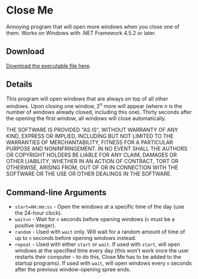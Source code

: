 # Close Me

Annoying program that will open more windows when you close one of them.  Works on Windows with .NET Framework 4.5.2 or later.

## Download

[Download the executable file here](https://btzy.github.io/close-me/CloseMe.exe).

## Details

This program will open windows that are always on top of all other windows.  Upon closing one window, 2<sup>*n*</sup> more will appear (where *n* is the number of windows already closed, including this one).  Thirty seconds after the opening the first window, all windows will close automatically.

THE SOFTWARE IS PROVIDED "AS IS", WITHOUT WARRANTY OF ANY KIND, EXPRESS OR IMPLIED, INCLUDING BUT NOT LIMITED TO THE WARRANTIES OF MERCHANTABILITY, FITNESS FOR A PARTICULAR PURPOSE AND NONINFRINGEMENT. IN NO EVENT SHALL THE AUTHORS OR COPYRIGHT HOLDERS BE LIABLE FOR ANY CLAIM, DAMAGES OR OTHER LIABILITY, WHETHER IN AN ACTION OF CONTRACT, TORT OR OTHERWISE, ARISING FROM, OUT OF OR IN CONNECTION WITH THE SOFTWARE OR THE USE OR OTHER DEALINGS IN THE SOFTWARE.

## Command-line Arguments

 * `start=HH:mm:ss` - Open the windows at a specific time of the day (use the 24-hour clock).
 * `wait=n` - Wait for `n` seconds before opening windows (`n` must be a positive integer).
 * `random` - Used with `wait` only.  Will wait for a random amount of time of up to `n` seconds before opening windows instead.
 * `repeat` - Used with either `start` or `wait`.  If used with `start`, will open windows at the specified time every day (this won't work once the user restarts their computer - to do this, Close Me has to be added to the startup programs).  If used with `wait`, will open windows every `n` seconds after the previous window-opening spree ends.
